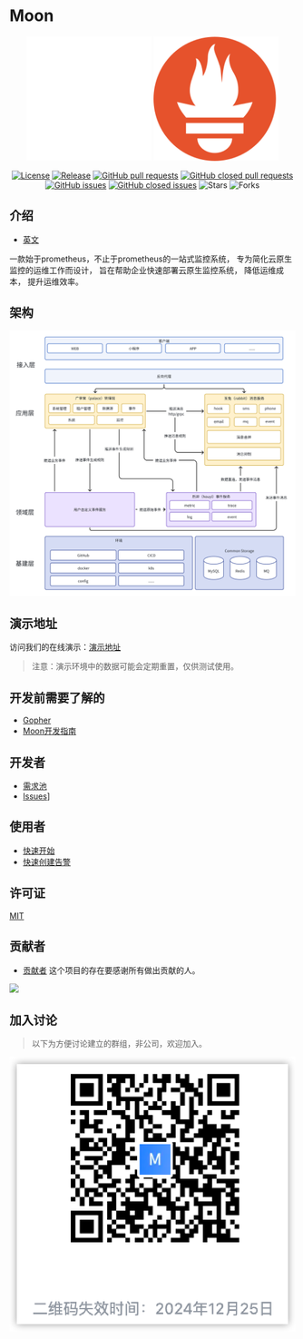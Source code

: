 # Moon

<div align="center">

<span>
<img src="./docs/images/moon.svg" width="220" height="220" alt="logo"/>
<img src="./docs/images/prometheus-logo.svg" width="220" height="220" alt="prometheus"/>
</span>

[![License](https://img.shields.io/github/license/aide-family/moon.svg?style=flat)](https://github.com/aide-family/moon)
[![Release](https://img.shields.io/github/v/release/aide-family/moon?style=flat)](https://github.com/aide-family/moon/releases)
[![GitHub pull requests](https://img.shields.io/github/issues-pr/aide-family/moon?style=flat)](https://github.com/aide-family/moon/pulls)
[![GitHub closed pull requests](https://img.shields.io/github/issues-pr-closed/aide-family/moon?style=flat)](https://github.com/aide-family/moon/pulls?q=is%3Apr+is%3Aclosed)
[![GitHub issues](https://img.shields.io/github/issues/aide-family/moon?style=flat)](https://github.com/aide-family/moon/issues)
[![GitHub closed issues](https://img.shields.io/github/issues-closed/aide-family/moon?style=flat)](https://github.com/aide-family/moon/issues?q=is%3Aissue+is%3Aclosed)
![Stars](https://img.shields.io/github/stars/aide-family/moon?style=flat)
![Forks](https://img.shields.io/github/forks/aide-family/moon?style=flat)
</div>

## 介绍

* [英文](README-en.md)

一款始于prometheus，不止于prometheus的一站式监控系统， 专为简化云原生监控的运维工作而设计， 旨在帮助企业快速部署云原生监控系统， 降低运维成本， 提升运维效率。

## 架构

![architecture](docs/images/architecture.png)

## 演示地址
访问我们的在线演示：[演示地址](https://moon.aide-cloud.cn/)

> 注意：演示环境中的数据可能会定期重置，仅供测试使用。

## 开发前需要了解的

* [Gopher](docs/i18n/zh-CN/gopher.md)
* [Moon开发指南](docs/i18n/zh-CN/dev.md)

## 开发者

* [需求池](https://github.com/orgs/aide-family/projects/1/views/1)
* [Issues](https://github.com/aide-family/moon/issues)]

## 使用者

* [快速开始](docs/i18n/zh-CN/quick-start.md)
* [快速创建告警](https://aide-family.github.io/blog/new-strategy)

## 许可证

[MIT](LICENSE)

## 贡献者

* [贡献者](https://github.com/aide-family/moon/graphs/contributors) 这个项目的存在要感谢所有做出贡献的人。

<a href="https://github.com/aide-family/moon/graphs/contributors"><img src="https://contributors-img.web.app/image?repo=aide-family/moon" /></a>

## 加入讨论

> 以下为方便讨论建立的群组，非公司，欢迎加入。

![feishu](docs/images/feishu-moon.png)